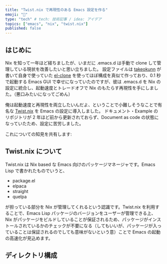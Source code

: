 ```yaml
---
title: "Twist.nix で再現性のある Emacs 設定を作る"
emoji: "🐙"
type: "tech" # tech: 技術記事 / idea: アイデア
topics: ["emacs", "nix", "twist.nix"]
published: false
---
```


## はじめに

Nix を知って一年ほど経ちましたが、いまだに .emacs.d は手動で clone して管理している現状を改善したいと思い立ちました。
設定ファイルは [takeokunn](https://github.com/takeokunn) が書いて自身で使っていた [el-clone](https://github.com/takeokunn/el-clone) を使ってほぼ構成を真似て作っており、0.1 秒で起動する Emacs GUI で幸せになっていたのですが、彼は .emacs.d を Nix の設定に統合し、起動速度とトレードオフで Nix のもたらす再現性を手にしました。（悪口みたいになってごめん）

俺は起動速度と再現性を両立したいんだよ、ということで小難しそうなことで有名な [Twist.nix](https://github.com/emacs-twist/twist.nix) を Emacs の設定に導入しました。
ドキュメント・Example のリポジトリが 2 年ほど前から更新されておらず、Document as code の状態になっていたため、設定に苦労しました。

これについての知見を共有します:

## Twist.nix について
Twist.nix は Nix based な Emacs 向けのパッケージマネージャです。Emacs Lisp で書かれたものでいうと、

- package.el
- elpaca
- straight
- quelpa

が担っている部分を Nix が管理してくれるという認識です。Twist.nix を利用することで、Emacs Lisp パッケージのバージョンをユーザーが管理できる上、Nix がパッケージをビルドしていることが保証されるため、パッケージがインストールされているかのチェックが不要になる（してもいいが、パッケージが入っていることは保証されるのでしても意味がないという意）ことで Emacs の起動の高速化が見込めます。


## ディレクトリ構成
